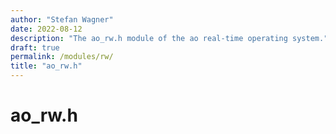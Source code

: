 ```yaml
---
author: "Stefan Wagner"
date: 2022-08-12
description: "The ao_rw.h module of the ao real-time operating system."
draft: true
permalink: /modules/rw/
title: "ao_rw.h"
---
```


# ao_rw.h
